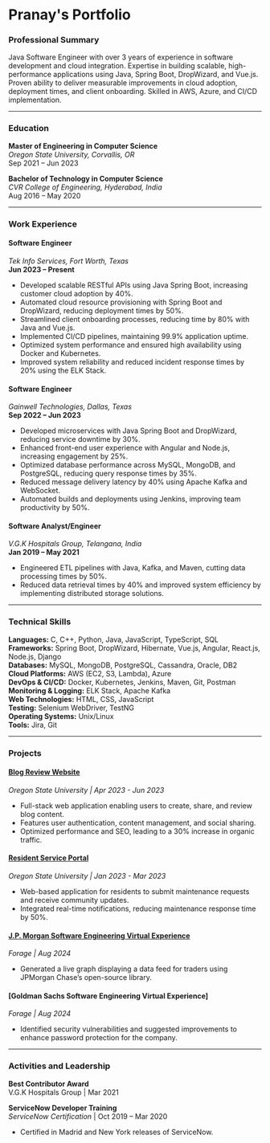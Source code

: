 # Pranay's Portfolio

### Professional Summary
Java Software Engineer with over 3 years of experience in software development and cloud integration. Expertise in building scalable, high-performance applications using Java, Spring Boot, DropWizard, and Vue.js. Proven ability to deliver measurable improvements in cloud adoption, deployment times, and client onboarding. Skilled in AWS, Azure, and CI/CD implementation.

---

### Education
**Master of Engineering in Computer Science**  
*Oregon State University, Corvallis, OR*  
Sep 2021 – Jun 2023

**Bachelor of Technology in Computer Science**  
*CVR College of Engineering, Hyderabad, India*  
Aug 2016 – May 2020

---

### Work Experience

#### Software Engineer  
*Tek Info Services, Fort Worth, Texas*  
**Jun 2023 – Present**
- Developed scalable RESTful APIs using Java Spring Boot, increasing customer cloud adoption by 40%.
- Automated cloud resource provisioning with Spring Boot and DropWizard, reducing deployment times by 50%.
- Streamlined client onboarding processes, reducing time by 80% with Java and Vue.js.
- Implemented CI/CD pipelines, maintaining 99.9% application uptime.
- Optimized system performance and ensured high availability using Docker and Kubernetes.
- Improved system reliability and reduced incident response times by 20% using the ELK Stack.

#### Software Engineer  
*Gainwell Technologies, Dallas, Texas*  
**Sep 2022 – Jun 2023**
- Developed microservices with Java Spring Boot and DropWizard, reducing service downtime by 30%.
- Enhanced front-end user experience with Angular and Node.js, increasing engagement by 25%.
- Optimized database performance across MySQL, MongoDB, and PostgreSQL, reducing query response times by 35%.
- Reduced message delivery latency by 40% using Apache Kafka and WebSocket.
- Automated builds and deployments using Jenkins, improving team productivity by 50%.

#### Software Analyst/Engineer  
*V.G.K Hospitals Group, Telangana, India*  
**Jan 2019 – May 2021**
- Engineered ETL pipelines with Java, Kafka, and Maven, cutting data processing times by 50%.
- Reduced data retrieval times by 40% and improved system efficiency by implementing distributed storage solutions.

---

### Technical Skills
**Languages:** C, C++, Python, Java, JavaScript, TypeScript, SQL  
**Frameworks:** Spring Boot, DropWizard, Hibernate, Vue.js, Angular, React.js, Node.js, Django  
**Databases:** MySQL, MongoDB, PostgreSQL, Cassandra, Oracle, DB2  
**Cloud Platforms:** AWS (EC2, S3, Lambda), Azure  
**DevOps & CI/CD:** Docker, Kubernetes, Jenkins, Maven, Git, Postman  
**Monitoring & Logging:** ELK Stack, Apache Kafka  
**Web Technologies:** HTML, CSS, JavaScript  
**Testing:** Selenium WebDriver, TestNG  
**Operating Systems:** Unix/Linux  
**Tools:** Jira, Git

---

### Projects

#### [Blog Review Website](https://github.com/Pranay240898/React-Blog)
*Oregon State University | Apr 2023 - Jun 2023*  
- Full-stack web application enabling users to create, share, and review blog content.
- Features user authentication, content management, and social sharing.
- Optimized performance and SEO, leading to a 30% increase in organic traffic.

#### [Resident Service Portal](https://github.com/Pranay240898/resident-service-portal-main)
*Oregon State University | Jan 2023 - Mar 2023*  
- Web-based application for residents to submit maintenance requests and receive community updates.
- Integrated real-time notifications, reducing maintenance response time by 50%.

#### [J.P. Morgan Software Engineering Virtual Experience](https://github.com/Pranay240898/forage-jpmc-swe-task-3)
*Forage | Aug 2024*  
- Generated a live graph displaying a data feed for traders using JPMorgan Chase’s open-source library.

#### [Goldman Sachs Software Engineering Virtual Experience]
*Forage | Aug 2024*  
- Identified security vulnerabilities and suggested improvements to enhance password protection for the company.

---

### Activities and Leadership
**Best Contributor Award**  
V.G.K Hospitals Group | Mar 2021  

**ServiceNow Developer Training**  
*ServiceNow Certification* | Oct 2019 – Mar 2020  
- Certified in Madrid and New York releases of ServiceNow.
